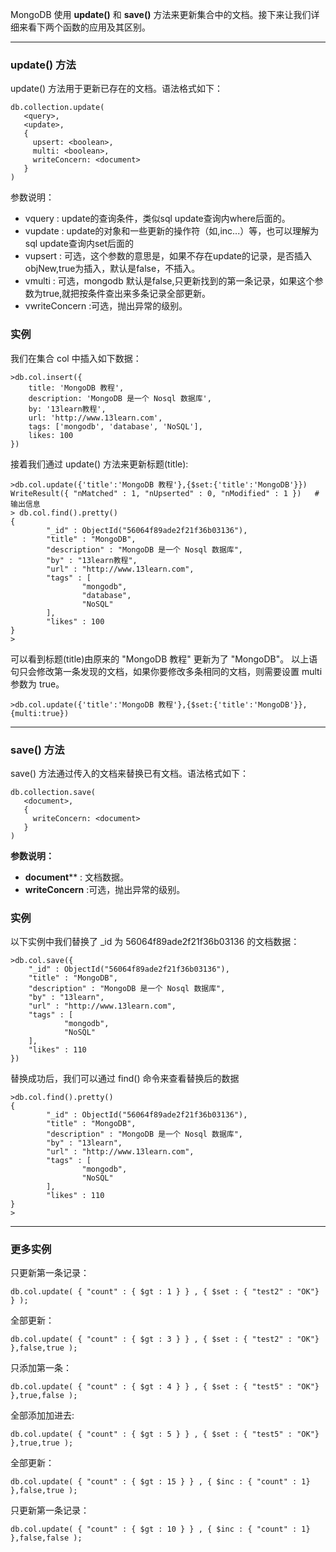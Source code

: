 MongoDB 使用 **update()** 和 **save()** 方法来更新集合中的文档。接下来让我们详细来看下两个函数的应用及其区别。

---

### update() 方法

update() 方法用于更新已存在的文档。语法格式如下：
```other
db.collection.update(
   <query>,
   <update>,
   {
     upsert: <boolean>,
     multi: <boolean>,
     writeConcern: <document>
   }
)
```
参数说明：

*  vquery : update的查询条件，类似sql update查询内where后面的。
*  vupdate : update的对象和一些更新的操作符（如$,$inc...）等，也可以理解为sql update查询内set后面的
*  vupsert : 可选，这个参数的意思是，如果不存在update的记录，是否插入objNew,true为插入，默认是false，不插入。
*  vmulti : 可选，mongodb 默认是false,只更新找到的第一条记录，如果这个参数为true,就把按条件查出来多条记录全部更新。
*  vwriteConcern :可选，抛出异常的级别。

### 实例

我们在集合 col 中插入如下数据：
```other
>db.col.insert({
    title: 'MongoDB 教程', 
    description: 'MongoDB 是一个 Nosql 数据库',
    by: '13learn教程',
    url: 'http://www.13learn.com',
    tags: ['mongodb', 'database', 'NoSQL'],
    likes: 100
})
```
接着我们通过 update() 方法来更新标题(title):
```other
>db.col.update({'title':'MongoDB 教程'},{$set:{'title':'MongoDB'}})
WriteResult({ "nMatched" : 1, "nUpserted" : 0, "nModified" : 1 })   # 输出信息
> db.col.find().pretty()
{
        "_id" : ObjectId("56064f89ade2f21f36b03136"),
        "title" : "MongoDB",
        "description" : "MongoDB 是一个 Nosql 数据库",
        "by" : "13learn教程",
        "url" : "http://www.13learn.com",
        "tags" : [
                "mongodb",
                "database",
                "NoSQL"
        ],
        "likes" : 100
}
>
```
可以看到标题(title)由原来的 "MongoDB 教程" 更新为了 "MongoDB"。
以上语句只会修改第一条发现的文档，如果你要修改多条相同的文档，则需要设置 multi 参数为 true。
```other
>db.col.update({'title':'MongoDB 教程'},{$set:{'title':'MongoDB'}},{multi:true})
```

---

### save() 方法

save() 方法通过传入的文档来替换已有文档。语法格式如下：
```other
db.collection.save(
   <document>,
   {
     writeConcern: <document>
   }
)
```

**参数说明：**

*  **document**** : 文档数据。
*  **writeConcern** :可选，抛出异常的级别。

### 实例

以下实例中我们替换了 _id 为 56064f89ade2f21f36b03136 的文档数据：
```other
>db.col.save({
	"_id" : ObjectId("56064f89ade2f21f36b03136"),
    "title" : "MongoDB",
    "description" : "MongoDB 是一个 Nosql 数据库",
    "by" : "13learn",
    "url" : "http://www.13learn.com",
    "tags" : [
            "mongodb",
            "NoSQL"
    ],
    "likes" : 110
})
```
替换成功后，我们可以通过 find() 命令来查看替换后的数据
```other
>db.col.find().pretty()
{
        "_id" : ObjectId("56064f89ade2f21f36b03136"),
        "title" : "MongoDB",
        "description" : "MongoDB 是一个 Nosql 数据库",
        "by" : "13learn",
        "url" : "http://www.13learn.com",
        "tags" : [
                "mongodb",
                "NoSQL"
        ],
        "likes" : 110
}
> 
```

---

### 更多实例

只更新第一条记录：
```other
db.col.update( { "count" : { $gt : 1 } } , { $set : { "test2" : "OK"} } );
```
全部更新：
```other
db.col.update( { "count" : { $gt : 3 } } , { $set : { "test2" : "OK"} },false,true );
```
只添加第一条：
```other
db.col.update( { "count" : { $gt : 4 } } , { $set : { "test5" : "OK"} },true,false );
```
全部添加加进去:
```other
db.col.update( { "count" : { $gt : 5 } } , { $set : { "test5" : "OK"} },true,true );
```
全部更新：
```other
db.col.update( { "count" : { $gt : 15 } } , { $inc : { "count" : 1} },false,true );
```
只更新第一条记录：
```other
db.col.update( { "count" : { $gt : 10 } } , { $inc : { "count" : 1} },false,false );
```